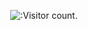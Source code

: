 <p align="center">
  <img src="https://count.getloli.com/get/@:peelstnac" alt=":Visitor count." />
</p>
